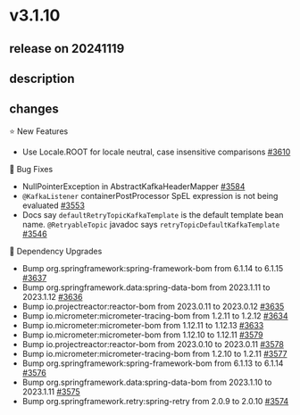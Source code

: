 # v3.1.10

## release on 20241119
## description
## changes
⭐ New Features

* Use Locale.ROOT for locale neutral, case insensitive comparisons <a href="https://github.com/spring-projects/spring-kafka/issues/3610" data-hovercard-type="issue" data-hovercard-url="/spring-projects/spring-kafka/issues/3610/hovercard">#3610</a>

🐞 Bug Fixes

* NullPointerException in AbstractKafkaHeaderMapper <a href="https://github.com/spring-projects/spring-kafka/issues/3584" data-hovercard-type="issue" data-hovercard-url="/spring-projects/spring-kafka/issues/3584/hovercard">#3584</a>
* <code>@KafkaListener</code> containerPostProcessor SpEL expression is not being evaluated <a href="https://github.com/spring-projects/spring-kafka/issues/3553" data-hovercard-type="issue" data-hovercard-url="/spring-projects/spring-kafka/issues/3553/hovercard">#3553</a>
* Docs say <code>defaultRetryTopicKafkaTemplate</code> is the default template bean name. <code>@RetryableTopic</code> javadoc says <code>retryTopicDefaultKafkaTemplate</code> <a href="https://github.com/spring-projects/spring-kafka/issues/3546" data-hovercard-type="issue" data-hovercard-url="/spring-projects/spring-kafka/issues/3546/hovercard">#3546</a>

🔨 Dependency Upgrades

* Bump org.springframework:spring-framework-bom from 6.1.14 to 6.1.15 <a href="https://github.com/spring-projects/spring-kafka/pull/3637" data-hovercard-type="pull_request" data-hovercard-url="/spring-projects/spring-kafka/pull/3637/hovercard">#3637</a>
* Bump org.springframework.data:spring-data-bom from 2023.1.11 to 2023.1.12 <a href="https://github.com/spring-projects/spring-kafka/pull/3636" data-hovercard-type="pull_request" data-hovercard-url="/spring-projects/spring-kafka/pull/3636/hovercard">#3636</a>
* Bump io.projectreactor:reactor-bom from 2023.0.11 to 2023.0.12 <a href="https://github.com/spring-projects/spring-kafka/pull/3635" data-hovercard-type="pull_request" data-hovercard-url="/spring-projects/spring-kafka/pull/3635/hovercard">#3635</a>
* Bump io.micrometer:micrometer-tracing-bom from 1.2.11 to 1.2.12 <a href="https://github.com/spring-projects/spring-kafka/pull/3634" data-hovercard-type="pull_request" data-hovercard-url="/spring-projects/spring-kafka/pull/3634/hovercard">#3634</a>
* Bump io.micrometer:micrometer-bom from 1.12.11 to 1.12.13 <a href="https://github.com/spring-projects/spring-kafka/pull/3633" data-hovercard-type="pull_request" data-hovercard-url="/spring-projects/spring-kafka/pull/3633/hovercard">#3633</a>
* Bump io.micrometer:micrometer-bom from 1.12.10 to 1.12.11 <a href="https://github.com/spring-projects/spring-kafka/pull/3579" data-hovercard-type="pull_request" data-hovercard-url="/spring-projects/spring-kafka/pull/3579/hovercard">#3579</a>
* Bump io.projectreactor:reactor-bom from 2023.0.10 to 2023.0.11 <a href="https://github.com/spring-projects/spring-kafka/pull/3578" data-hovercard-type="pull_request" data-hovercard-url="/spring-projects/spring-kafka/pull/3578/hovercard">#3578</a>
* Bump io.micrometer:micrometer-tracing-bom from 1.2.10 to 1.2.11 <a href="https://github.com/spring-projects/spring-kafka/pull/3577" data-hovercard-type="pull_request" data-hovercard-url="/spring-projects/spring-kafka/pull/3577/hovercard">#3577</a>
* Bump org.springframework:spring-framework-bom from 6.1.13 to 6.1.14 <a href="https://github.com/spring-projects/spring-kafka/pull/3576" data-hovercard-type="pull_request" data-hovercard-url="/spring-projects/spring-kafka/pull/3576/hovercard">#3576</a>
* Bump org.springframework.data:spring-data-bom from 2023.1.10 to 2023.1.11 <a href="https://github.com/spring-projects/spring-kafka/pull/3575" data-hovercard-type="pull_request" data-hovercard-url="/spring-projects/spring-kafka/pull/3575/hovercard">#3575</a>
* Bump org.springframework.retry:spring-retry from 2.0.9 to 2.0.10 <a href="https://github.com/spring-projects/spring-kafka/pull/3574" data-hovercard-type="pull_request" data-hovercard-url="/spring-projects/spring-kafka/pull/3574/hovercard">#3574</a>

